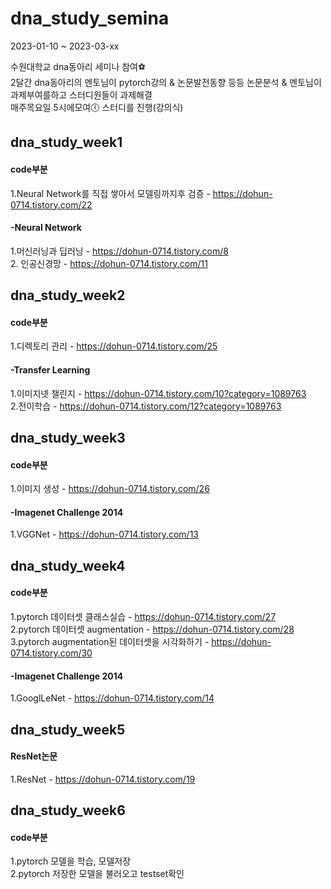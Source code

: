 # dna_study_semina
2023-01-10 ~ 2023-03-xx

수원대학교 dna동아리 세미나 참여⚽  
2달간 dna동아리의 멘토님이 pytorch강의 & 논문발전동향 등등 논문분석 & 멘토님이 과제부여를하고 스터디원들이 과제해결   
매주목요일 5시에모여🕔 스터디를 진행(강의식)

## dna_study_week1  
#### code부분  
1.Neural Network를 직접 쌓아서 모델링까지후 검증 - https://dohun-0714.tistory.com/22  
#### -Neural Network  
1.머신러닝과 딥러닝 - https://dohun-0714.tistory.com/8  
2. 인공신경망 - https://dohun-0714.tistory.com/11  

## dna_study_week2  
#### code부분  
1.디렉토리 관리 - https://dohun-0714.tistory.com/25  
#### -Transfer Learning  
1.이미지넷 챌린지 - https://dohun-0714.tistory.com/10?category=1089763  
2.전이학습 - https://dohun-0714.tistory.com/12?category=1089763  

## dna_study_week3  
#### code부분  
1.이미지 생성 - https://dohun-0714.tistory.com/26  
#### -Imagenet Challenge 2014  
1.VGGNet - https://dohun-0714.tistory.com/13  

## dna_study_week4  
#### code부분  
1.pytorch 데이터셋 클래스실습 - https://dohun-0714.tistory.com/27  
2.pytorch 데이터셋 augmentation - https://dohun-0714.tistory.com/28    
3.pytorch augmentation된 데이터셋을 시각화하기 - https://dohun-0714.tistory.com/30  
#### -Imagenet Challenge 2014  
1.GooglLeNet - https://dohun-0714.tistory.com/14  

## dna_study_week5  
#### ResNet논문
1.ResNet - https://dohun-0714.tistory.com/19  

## dna_study_week6  
#### code부분  
1.pytorch 모델을 학습, 모델저장  
2.pytorch 저장한 모델을 불러오고 testset확인  
